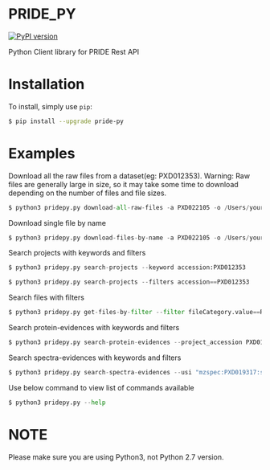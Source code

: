 # PRIDE_PY

[![PyPI version](https://badge.fury.io/py/google-api-python-client.svg)](https://badge.fury.io/py/google-api-python-client)

Python Client library for PRIDE Rest API 

# Installation
To install, simply use `pip`:

```bash
$ pip install --upgrade pride-py
```

# Examples 

Download all the raw files from a dataset(eg: PXD012353). 
Warning: Raw files are generally large in size, so it may take some time to download depending on the number of files and file sizes.

```python
$ python3 pridepy.py download-all-raw-files -a PXD022105 -o /Users/yourname/Downloads/foldername/
```

Download single file by name

```python
$ python3 pridepy.py download-files-by-name -a PXD022105 -o /Users/yourname/Downloads/foldername/ -f checksum.txt
```

Search projects with keywords and filters

```python
$ python3 pridepy.py search-projects --keyword accession:PXD012353
```

```python
$ python3 pridepy.py search-projects --filters accession==PXD012353
```

Search files with filters

```python
$ python3 pridepy.py get-files-by-filter --filter fileCategory.value==RAW
```

Search protein-evidences with keywords and filters

```python
$ python3 pridepy.py search-protein-evidences --project_accession PXD012353
```

Search spectra-evidences with keywords and filters

```python
$ python3 pridepy.py search-spectra-evidences --usi "mzspec:PXD019317:sh_5282_HYK_101018_Mac_D_25mM.mzML:scan:10138:YAAMVTC[UNIMOD:4]MDEAVRNITWALKR/3"
```

Use below command to view list of commands available
```python
$ python3 pridepy.py --help
```

# NOTE

Please make sure you are using Python3, not Python 2.7 version.
